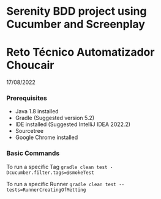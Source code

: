 # Serenity BDD project using Cucumber and Screenplay
# Reto Técnico Automatizador Choucair
17/08/2022

### Prerequisites
* Java 1.8 installed
* Gradle  (Suggested version 5.2)
* IDE installed (Suggested IntelliJ IDEA 2022.2)
* Sourcetree
* Google Chrome installed

### Basic Commands

To run a specific Tag
`gradle clean test -Dcucumber.filter.tags=@smokeTest`

To run a specific Runner
`gradle clean test --tests=RunnerCreatingOfMetting`